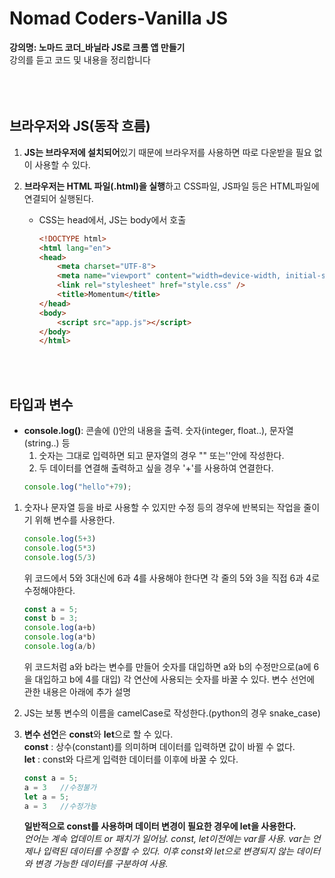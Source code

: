 # Nomad Coders-Vanilla JS
**강의명: 노마드 코더_바닐라 JS로 크롬 앱 만들기**
<br>
강의를 듣고 코드 및 내용을 정리합니다
<br>
<br>
<br>
<br>
## 브라우저와 JS(동작 흐름)
1. **JS는 브라우저에 설치되어**있기 때문에 브라우저를 사용하면 따로 다운받을 필요 없이 사용할 수 있다.

2. **브라우저는 HTML 파일(.html)을 실행**하고 CSS파일, JS파일 등은 HTML파일에 연결되어 실행된다.
   - CSS는 head에서, JS는 body에서 호출
     <br>
     ```html
     <!DOCTYPE html>
     <html lang="en">
     <head>
         <meta charset="UTF-8">
         <meta name="viewport" content="width=device-width, initial-scale=1.0">
         <link rel="stylesheet" href="style.css" />
         <title>Momentum</title>
     </head>
     <body>
         <script src="app.js"></script>
     </body>
     </html>   
     ```
<br>
<br>

## 타입과 변수
- **console.log()**: 콘솔에 ()안의 내용을 출력. 숫자(integer, float..), 문자열(string..) 등
  <br>
  1. 숫자는 그대로 입력하면 되고 문자열의 경우 "" 또는''안에 작성한다.
  2. 두 데이터를 연결해 출력하고 싶을 경우 '+'를 사용하여 연결한다.
    ```javascript
    console.log("hello"+79);
    ```
1. 숫자나 문자열 등을 바로 사용할 수 있지만 수정 등의 경우에 반복되는 작업을 줄이기 위해 변수를 사용한다.
   ```javascript
   console.log(5+3)
   console.log(5*3)
   console.log(5/3)
   ```
   위 코드에서 5와 3대신에 6과 4를 사용해야 한다면 각 줄의 5와 3을 직접 6과 4로 수정해야한다.
   ```javascript
   const a = 5;
   const b = 3;
   console.log(a+b)
   console.log(a*b)
   console.log(a/b)
   ```
   위 코드처럼 a와 b라는 변수를 만들어 숫자를 대입하면 a와 b의 수정만으로(a에 6을 대입하고 b에 4를 대입) 각 연산에 사용되는 숫자를 바꿀 수 있다.
   변수 선언에 관한 내용은 아래에 추가 설명
   
2. JS는 보통 변수의 이름을 camelCase로 작성한다.(python의 경우 snake_case)
 
3. **변수 선언**은 **const**와 **let**으로 할 수 있다.
   <br>
   **const** : 상수(constant)를 의미하며 데이터를 입력하면 값이 바뀔 수 없다.
   <br>
   **let** : const와 다르게 입력한 데이터를 이후에 바꿀 수 있다.
   <br>
   ```javascript
   const a = 5;
   a = 3   //수정불가
   let a = 5;
   a = 3   //수정가능
   ```
   **일반적으로 const를 사용하며 데이터 변경이 필요한 경우에 let을 사용한다.**
   <br>
  *언어는 계속 업데이트 or 패치가 일어남. const, let이전에는 var를 사용. var는 언제나 입력된 데이터를 수정할 수 있다. 이후 const와 let으로 변경되지 않는 데이터와 변경 가능한 데이터를 구분하여 사용.*


